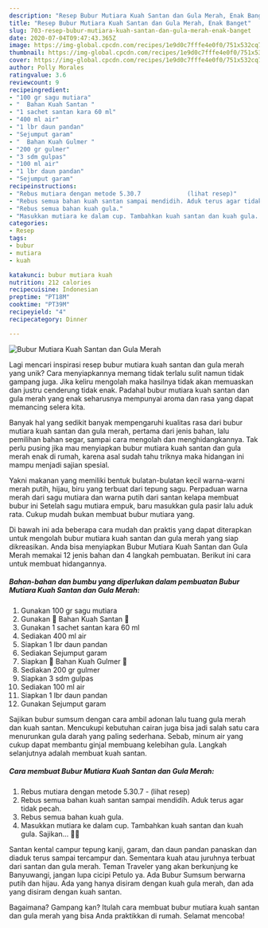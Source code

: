 ```yaml
---
description: "Resep Bubur Mutiara Kuah Santan dan Gula Merah, Enak Banget"
title: "Resep Bubur Mutiara Kuah Santan dan Gula Merah, Enak Banget"
slug: 703-resep-bubur-mutiara-kuah-santan-dan-gula-merah-enak-banget
date: 2020-07-04T09:47:43.365Z
image: https://img-global.cpcdn.com/recipes/1e9d0c7fffe4e0f0/751x532cq70/bubur-mutiara-kuah-santan-dan-gula-merah-foto-resep-utama.jpg
thumbnail: https://img-global.cpcdn.com/recipes/1e9d0c7fffe4e0f0/751x532cq70/bubur-mutiara-kuah-santan-dan-gula-merah-foto-resep-utama.jpg
cover: https://img-global.cpcdn.com/recipes/1e9d0c7fffe4e0f0/751x532cq70/bubur-mutiara-kuah-santan-dan-gula-merah-foto-resep-utama.jpg
author: Polly Morales
ratingvalue: 3.6
reviewcount: 9
recipeingredient:
- "100 gr sagu mutiara"
- "  Bahan Kuah Santan "
- "1 sachet santan kara 60 ml"
- "400 ml air"
- "1 lbr daun pandan"
- "Sejumput garam"
- "  Bahan Kuah Gulmer "
- "200 gr gulmer"
- "3 sdm gulpas"
- "100 ml air"
- "1 lbr daun pandan"
- "Sejumput garam"
recipeinstructions:
- "Rebus mutiara dengan metode 5.30.7             (lihat resep)"
- "Rebus semua bahan kuah santan sampai mendidih. Aduk terus agar tidak pecah."
- "Rebus semua bahan kuah gula."
- "Masukkan mutiara ke dalam cup. Tambahkan kuah santan dan kuah gula. Sajikan... 👩‍🍳"
categories:
- Resep
tags:
- bubur
- mutiara
- kuah

katakunci: bubur mutiara kuah 
nutrition: 212 calories
recipecuisine: Indonesian
preptime: "PT18M"
cooktime: "PT39M"
recipeyield: "4"
recipecategory: Dinner

---
```



![Bubur Mutiara Kuah Santan dan Gula Merah](https://img-global.cpcdn.com/recipes/1e9d0c7fffe4e0f0/751x532cq70/bubur-mutiara-kuah-santan-dan-gula-merah-foto-resep-utama.jpg)

Lagi mencari inspirasi resep bubur mutiara kuah santan dan gula merah yang unik? Cara menyiapkannya memang tidak terlalu sulit namun tidak gampang juga. Jika keliru mengolah maka hasilnya tidak akan memuaskan dan justru cenderung tidak enak. Padahal bubur mutiara kuah santan dan gula merah yang enak seharusnya mempunyai aroma dan rasa yang dapat memancing selera kita.

Banyak hal yang sedikit banyak mempengaruhi kualitas rasa dari bubur mutiara kuah santan dan gula merah, pertama dari jenis bahan, lalu pemilihan bahan segar, sampai cara mengolah dan menghidangkannya. Tak perlu pusing jika mau menyiapkan bubur mutiara kuah santan dan gula merah enak di rumah, karena asal sudah tahu triknya maka hidangan ini mampu menjadi sajian spesial.

Yakni makanan yang memiliki bentuk bulatan-bulatan kecil warna-warni merah putih, hijau, biru yang terbuat dari tepung sagu. Perpaduan warna merah dari sagu mutiara dan warna putih dari santan kelapa membuat bubur ini Setelah sagu mutiara empuk, baru masukkan gula pasir lalu aduk rata. Cukup mudah bukan membuat bubur mutiara yang.


Di bawah ini ada beberapa cara mudah dan praktis yang dapat diterapkan untuk mengolah bubur mutiara kuah santan dan gula merah yang siap dikreasikan. Anda bisa menyiapkan Bubur Mutiara Kuah Santan dan Gula Merah memakai 12 jenis bahan dan 4 langkah pembuatan. Berikut ini cara untuk membuat hidangannya.

<!--inarticleads1-->

##### Bahan-bahan dan bumbu yang diperlukan dalam pembuatan Bubur Mutiara Kuah Santan dan Gula Merah:

1. Gunakan 100 gr sagu mutiara
1. Gunakan  🥥 Bahan Kuah Santan 🥥
1. Gunakan 1 sachet santan kara 60 ml
1. Sediakan 400 ml air
1. Siapkan 1 lbr daun pandan
1. Sediakan Sejumput garam
1. Siapkan  🍯 Bahan Kuah Gulmer 🍯
1. Sediakan 200 gr gulmer
1. Siapkan 3 sdm gulpas
1. Sediakan 100 ml air
1. Siapkan 1 lbr daun pandan
1. Gunakan Sejumput garam


Sajikan bubur sumsum dengan cara ambil adonan lalu tuang gula merah dan kuah santan. Mencukupi kebutuhan cairan juga bisa jadi salah satu cara menurunkan gula darah yang paling sederhana. Sebab, minum air yang cukup dapat membantu ginjal membuang kelebihan gula. Langkah selanjutnya adalah membuat kuah santan. 

<!--inarticleads2-->

##### Cara membuat Bubur Mutiara Kuah Santan dan Gula Merah:

1. Rebus mutiara dengan metode 5.30.7 -             (lihat resep)
1. Rebus semua bahan kuah santan sampai mendidih. Aduk terus agar tidak pecah.
1. Rebus semua bahan kuah gula.
1. Masukkan mutiara ke dalam cup. Tambahkan kuah santan dan kuah gula. Sajikan... 👩‍🍳


Santan kental campur tepung kanji, garam, dan daun pandan panaskan dan diaduk terus sampai tercampur dan. Sementara kuah atau juruhnya terbuat dari santan dan gula merah. Teman Traveler yang akan berkunjung ke Banyuwangi, jangan lupa cicipi Petulo ya. Ada Bubur Sumsum berwarna putih dan hijau. Ada yang hanya disiram dengan kuah gula merah, dan ada yang disiram dengan kuah santan. 

Bagaimana? Gampang kan? Itulah cara membuat bubur mutiara kuah santan dan gula merah yang bisa Anda praktikkan di rumah. Selamat mencoba!
